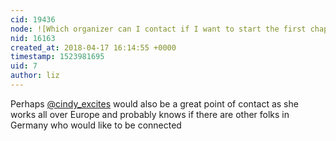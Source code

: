 ```yaml
---
cid: 19436
node: ![Which organizer can I contact if I want to start the first chapter in Germany?](../notes/niklasjordan/04-17-2018/which-organizer-can-i-contact-if-i-want-to-start-the-first-chapter-in-germany)
nid: 16163
created_at: 2018-04-17 16:14:55 +0000
timestamp: 1523981695
uid: 7
author: liz
---
```


Perhaps [@cindy_excites](/profile/cindy_excites) would also be a great point of contact as she works all over Europe and probably knows if there are other folks in Germany who would like to be connected